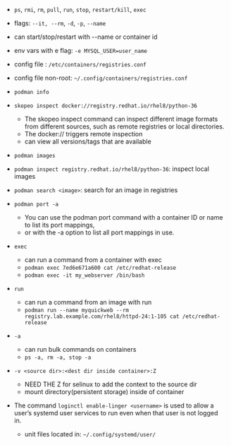
* `ps`, `rmi`, `rm`, `pull`, `run`, `stop`, `restart/kill`, `exec`
* flags: `--it, --rm`, `-d`, `-p`, `--name`
* can start/stop/restart with --name or container id
* env vars with e flag: `-e MYSQL_USER=user_name`
* config file : `/etc/containers/registries.conf`
* config file non-root: `~/.config/containers/registries.conf`
* `podman info`
* `skopeo inspect docker://registry.redhat.io/rhel8/python-36`
    * The skopeo inspect command can inspect different image formats from different sources, such as remote registries or local directories. 
    * The docker:// triggers remote inspection
    * can view all versions/tags that are available
* `podman images`
* `podman inspect registry.redhat.io/rhel8/python-36`: inspect local images
* `podman search <image>`: search for an image in registries
* `podman port -a`
    * You can use the podman port command with a container ID or name to list its port mappings,
    * or with the -a option to list all port mappings in use.
* `exec`
    * can run a command from a container with exec
    * `podman exec 7ed6e671a600 cat /etc/redhat-release`
    * `podman exec -it my_webserver /bin/bash`
* `run`
    * can run a command from an image with run
    * `podman run --name myquickweb --rm registry.lab.example.com/rhel8/httpd-24:1-105 cat /etc/redhat-release`
* `-a`
    * can run bulk commands on containers
    * `ps -a, rm -a, stop -a`

* `-v <source dir>:<dest dir inside container>:Z`
    * NEED THE Z for selinux to add the context to the source dir
    * mount directory(persistent storage) inside of container

* The command `loginctl enable-linger <username>` is used to allow a user’s systemd user services to run even when that user is not logged in.
    * unit files located in: `~/.config/systemd/user/` 